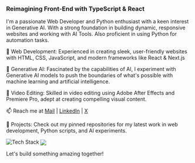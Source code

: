 ### Reimagining Front-End with TypeScript & React

I'm a passionate Web Developer and Python enthusiast with a keen interest in Generative AI. With a strong foundation in building dynamic, responsive websites and working with AI Tools. Also proficient in using Python for automation tasks.

🔹 Web Development: Experienced in creating sleek, user-friendly websites with HTML, CSS, JavaScript, and modern frameworks like React & Next.js

🔹 Generative AI: Fascinated by the capabilities of AI, I experiment with Generative AI models to push the boundaries of what's possible with machine learning and artificial intelligence.

🔹 Video Editing: Skilled in video editing using Adobe After Effects and Premiere Pro, adept at creating compelling visual content.

📫 Reach me at [Mail](mailto:dilukshann7@gmail.com) | [LinkedIn](https://linkedin.com/in/dilukshann7) | [X](https://x.com/DilukshanN7)

🚀 Projects: Check out my pinned repositories for my latest work in web development, Python scripts, and AI experiments.

<img src="https://skillicons.dev/icons?i=ts,nextjs,svelte,tailwindcss,nodejs,express,python&perline=8" alt="Tech Stack" /> 

<img align="center" src="https://github-readme-stats.vercel.app/api/top-langs/?username=dilukshann7&layout=compact&theme=tokyonight&langs_count=6" />

Let's build something amazing together!
